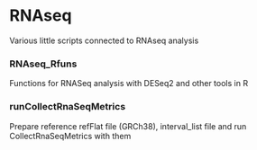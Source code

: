 # RNAseq
Various little scripts connected to RNAseq analysis

### RNAseq_Rfuns 
Functions for RNASeq analysis with DESeq2 and other tools in R

### runCollectRnaSeqMetrics
Prepare reference refFlat file (GRCh38), interval_list file and run CollectRnaSeqMetrics with them
